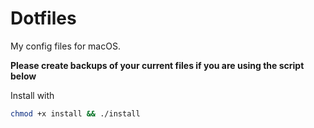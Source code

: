 # Dotfiles  

My config files for macOS.  

**Please create backups of your current files if you are using the script below**   

Install with  
```sh
chmod +x install && ./install
```
